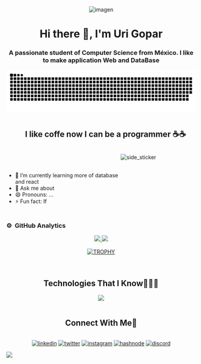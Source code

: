 <div id="header" align="center">
     <img src="https://sergimateo.com/wp-content/2012/08/fotos-panoramicas-12.jpg" alt="imagen" align="center" width="800" height="200">
    <h1 align="center">Hi there 👋, I'm Uri Gopar</h1>
    <h3 align="center">A passionate student of Computer Science from México. I like to make application Web and DataBase</h3>
</div>

<!--- snake -->
<div align="center">
  <img  src="https://github.com/1999AZZAR/1999AZZAR/blob/main/resources/img/grid-snake.svg"
       alt="snake" /></a>
</div>
<!--Finalizacion de la annimacion de snake -->

<div id="user-content-toc">
  <ul align="center">
    <h2 style="display: inline-block">I like coffe now I can be a programmer ☕☕ </h2>
  </ul>
</div>
<!--animacion de distancia entre puntos -->
<img align="right" width=200px height=200px alt="side_sticker" src="https://media.giphy.com/media/TEnXkcsHrP4YedChhA/giphy.gif" />
<br><br>

- 🌱 I’m currently learning more of database and react
- 💬 Ask me about 
- 😄 Pronouns: ...
- ⚡ Fun fact: If 
<br><br>


### ⚙️ &nbsp;GitHub Analytics
<p align="center">
<a href="https://github.com/UriGOPAR">
  <img height="180em" src="https://github-readme-stats-eight-theta.vercel.app/api?username=UriGOPAR&show_icons=true&theme=algolia&include_all_commits=true&count_private=true"/>
  <img height="180em" src="https://github-readme-stats-eight-theta.vercel.app/api/top-langs/?username=UriGOPAR&layout=compact&langs_count=8&theme=algolia"/>
</a>
</p>



<!--- trophy (start) -->
<div align=center>
  <a href="https://github.com/ryo-ma/github-profile-trophy" title="Go to Source">
      <img align="center" width=84% src="https://github-profile-trophy.vercel.app/?username=1010nishant&theme=radical&row=1&column=7&margin-h=15&margin-w=5&no-bg=true" alt="TROPHY" />
    </a>
</div>
<br></br>

<!--h1 without bottom border-->
<div align="center">
    <h2>Technologies That I Know👨🏻‍💻</h2>
</div>
<!--tech stack icons-->
<p align="center">
  <a href="https://skillicons.dev">
    <img src="https://skillicons.dev/icons?i=cpp,css,discord,express,figma,github,html,java,js,mysql,nodejs,py,vscode,ps,php&perline=14" />
  </a>
</p>


<!-- Connect with me -->
<!--h2 without bottom border-->
<div align="center">
    <h2 style="display: inline-block">Connect With Me🤝</h2>
</div>

<!--icons and links-->
<p align="center">
<a href="" target="blank"><img align="center" src="https://user-images.githubusercontent.com/88904952/234979284-68c11d7f-1acc-4f0c-ac78-044e1037d7b0.png" alt="linkedin" height="50" width="50" /></a>
<a href="" target="blank"><img align="center" src="https://user-images.githubusercontent.com/88904952/234980676-61bfb021-ecc8-48f7-88e6-34c1b06c4a58.png" alt="twitter" height="50" width="50" /></a> 
<a href="https://www.instagram.com/uri_gopar/" target="blank"><img align="center" src="https://user-images.githubusercontent.com/88904952/234981169-2dd1e58f-4b7e-468c-8213-034ba62156c3.png" alt="instagram" height="50" width="50" /></a>
<a href="" target="blank"><img align="center" src="https://user-images.githubusercontent.com/88904952/234982196-562aea17-5532-4550-8c08-1c7cb994a541.png" alt="hashnode" height="50" width="50" /></a>
<a href="" target="blank"><img align="center" src="https://user-images.githubusercontent.com/88904952/234982627-019fd336-6248-453c-9b05-97c13fd1d207.png" alt="discord" height="50" width="50" /></a>
  
</p>

<!--horizontal divider(gradiant)-->
<img src="https://user-images.githubusercontent.com/73097560/115834477-dbab4500-a447-11eb-908a-139a6edaec5c.gif">

